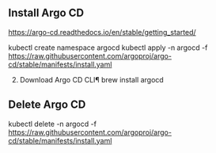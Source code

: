 
## Install Argo CD
https://argo-cd.readthedocs.io/en/stable/getting_started/

kubectl create namespace argocd
kubectl apply -n argocd -f https://raw.githubusercontent.com/argoproj/argo-cd/stable/manifests/install.yaml

2. Download Argo CD CLI¶
brew install argocd

## Delete Argo CD
kubectl delete -n argocd -f https://raw.githubusercontent.com/argoproj/argo-cd/stable/manifests/install.yaml